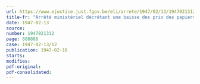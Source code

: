 ```yaml
---
url: https://www.ejustice.just.fgov.be/eli/arrete/1947/02/13/1947021312/justel
title-fr: "Arrêté ministériel décrétant une baisse des prix des papiers et cartons, ainsi que des articles en papier et carton (Abrogé par AM 04-04-1949, art. 3)"
date: 1947-02-13
source:
number: 1947021312
page: 888888
case: 1947-02-13/12
publication: 1947-02-16
starts:
modifies:
pdf-original:
pdf-consolidated:
---
```


